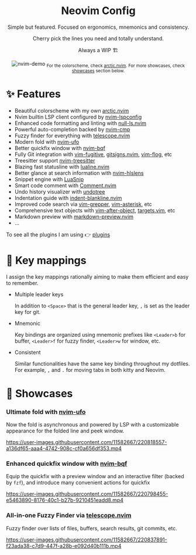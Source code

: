 <div align="center">

# Neovim Config

Simple but featured. Focused on ergonomics, mnemonics and consistency.

Cherry pick the lines you need and totally understand.

Always a WIP 🏗

![nvim-demo](https://user-images.githubusercontent.com/11582667/220524725-08513f05-2190-49e1-8fba-2483896fd75f.png)
  <sub>For the colorscheme, check [arctic.nvim](https://github.com/rockyzhang24/arctic.nvim). For more showcases, check [showcases](https://github.com/rockyzhang24/dotfiles/tree/master/.config/nvim#showcases) section below.</sub>

</div>

# ✨ Features

* Beautiful colorscheme with my own [arctic.nvim](https://github.com/rockyzhang24/arctic.nvim)
* Nvim builtin LSP client configured by [nvim-lspconfig](https://github.com/neovim/nvim-lspconfig)
* Enhanced code formatting and linting with [null-ls.nvim](https://github.com/jose-elias-alvarez/null-ls.nvim)
* Powerful auto-completion backed by [nvim-cmp](https://github.com/hrsh7th/nvim-cmp)
* Fuzzy finder for everything with [telescope.nvim](https://github.com/nvim-telescope/telescope.nvim)
* Modern fold with [nvim-ufo](https://github.com/kevinhwang91/nvim-ufo)
* Better quickfix window with [nvim-bqf](https://github.com/kevinhwang91/nvim-bqf)
* Fully Git integration with [vim-fugitive](https://github.com/tpope/vim-fugitive), [gitsigns.nvim](https://github.com/lewis6991/gitsigns.nvim), [vim-flog](https://github.com/rbong/vim-flog), etc
* Treesitter support [nvim-treesitter](https://github.com/nvim-treesitter/nvim-treesitter)
* Blazing fast statusline with [lualine.nvim](https://github.com/nvim-lualine/lualine.nvim)
* Better glance at search information with [nvim-hlslens](https://github.com/kevinhwang91/nvim-hlslens)
* Snippet engine with [LuaSnip](https://github.com/L3MON4D3/LuaSnip)
* Smart code comment with [Comment.nvim](https://github.com/numToStr/Comment.nvim)
* Undo history visualizer with [undotree](https://github.com/mbbill/undotree)
* Indentation guide with [indent-blankline.nvim](https://github.com/lukas-reineke/indent-blankline.nvim)
* Improved code search via [vim-grepper](https://github.com/mhinz/vim-grepper), [vim-asterisk](https://github.com/haya14busa/vim-asterisk), etc
* Comprehensive text objects with [vim-after-object](https://github.com/junegunn/vim-after-object), [targets.vim](https://github.com/wellle/targets.vim), etc
* Markdown preview with [markdown-preview.nvim](https://github.com/iamcco/markdown-preview.nvim)
* ...

To see all the plugins I am using 👉 [plugins](./.config/nvim/viml/plugins.vim)

# 🚀 Key mappings

I assign the key mappings rationally aiming to make them efficient and easy to remember.

* Multiple leader keys

  In addition to `<Space>` that is the general leader key, `,` is set as the leader key for git.

* Mnemonic

  Key bindings are organized using mnemonic prefixes like `<Leader>b` for buffer, `<Leader>f` for fuzzy finder, `<Leader>w` for window, etc.

* Consistent

  Similar functionalities have the same key binding throughout my dotfiles. For example, `,` and `.` for moving tabs in both kitty and Neovim.

# 🎪 Showcases

### Ultimate fold with [nvim-ufo](https://github.com/kevinhwang91/nvim-ufo)

Now the fold is asynchronous and powered by LSP with a customizable appearance for the folded line and peek window.

https://user-images.githubusercontent.com/11582667/220818557-a136df65-aaa4-4742-908c-cf0a656df353.mp4

### Enhanced quickfix window with [nvim-bqf](https://github.com/kevinhwang91/nvim-bqf)

Equip the quickfix with a preview window and an interactive filter (backed by `fzf`), and introduce many convenient actions for quickfix

https://user-images.githubusercontent.com/11582667/220798455-e5463890-8176-40c1-b27b-9210451eadd8.mp4

### All-in-one Fuzzy Finder via [telescope.nvim](https://github.com/nvim-telescope/telescope.nvim)

Fuzzy finder over lists of files, buffers, search results, git commits, etc.

https://user-images.githubusercontent.com/11582667/220837891-f23ada38-c7d9-447f-a28b-e092d40b111b.mp4
